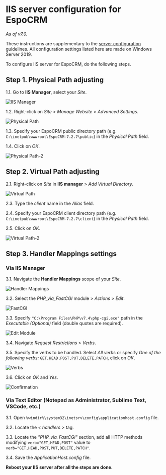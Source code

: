# IIS server configuration for EspoCRM

*As of v7.0.*

These instructions are supplementary to the [server configuration](server-configuration.md) guidelines. All configuration settings listed here are made on Windows Server 2019.

To сonfigure IIS server for EspoCRM, do the following steps.

## Step 1. Physical Path adjusting

1.1. Go to **IIS Manager**, select your *Site*.

![IIS Manager](../_static/images/administration/iis/iis-manager.png)

1.2. Right-click on *Site* > *Manage Website* > *Advanced Settings*.

![Physical Path](../_static/images/administration/iis/physical-path.png)

1.3. Specify your EspoCRM public directory path (e.g. `C:\inetpub\wwwroot\EspoCRM-7.2.7\public`) in the *Physical Path* field.

1.4. Click on *OK*.

![Physical Path-2](../_static/images/administration/iis/physical-path-2.png)

## Step 2. Virtual Path adjusting

2.1. Right-click on *Site* in **IIS manager** > *Add Virtual Directory*.

![Virtual Path](../_static/images/administration/iis/virtual-path.png)

2.3. Type the *client* name in the *Alias* field.

2.4. Specify your EspoCRM client directory path (e.g. `C:\inetpub\wwwroot\EspoCRM-7.2.7\client`) in the *Physical Path* field.

2.5. Click on *OK*.

![Virtual Path-2](../_static/images/administration/iis/virtual-path-2.png)

## Step 3. Handler Mappings settings

### Via IIS Manager

3.1. Navigate the **Handler Mappings** scope of your *Site*.

![Handler Mappings](../_static/images/administration/iis/handler-mappings.png)

3.2. Select the *PHP_via_FastCGI* module > *Actions* > *Edit*.

![FastCGI](../_static/images/administration/iis/fast-cgi.png)

3.3. Specify `"C:\Program Files\PHP\v7.4\php-cgi.exe"` path in the *Executable (Optional)* field (double quotes are required).

![Edit Module](../_static/images/administration/iis/edit-module.png)

3.4. Navigate *Request Restrictions* > *Verbs*.

3.5. Specify the verbs to be handled. Select *All verbs* or specify *One of the following verbs:* `GET,HEAD,POST,PUT,DELETE,PATCH`, click on *OK*.

![Verbs](../_static/images/administration/iis/verbs.png)

3.6. Click on *OK* and *Yes*.

![Confirmation](../_static/images/administration/iis/confirmation.png)

### Via Text Editor (Notepad as Administrator, Sublime Text, VSCode, etc.)

3.1. Open `%windir%\system32\inetsrv\config\applicationhost.config` file.

3.2. Locate the *< handlers >* tag.

3.3. Locate the *"PHP_via_FastCGI"* section, add all HTTP methods modifying `verb="GET,HEAD,POST"` value to `verb="GET,HEAD,POST,PUT,DELETE,PATCH"`.

3.4. Save the *ApplicationHost.config* file.

**Reboot your IIS server after all the steps are done.**
